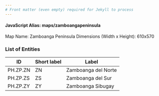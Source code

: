 ```yaml
---
# Front matter (even empty) required for Jekyll to process
---
```


#### JavaScript Alias: maps/zamboangapeninsula

Map Name: Zamboanga Peninsula
Dimensions (Width x Height): 610x570





### List of Entities

ID | Short label | Label
---|---|---|
PH.ZP.ZN | ZN | Zamboanga del Norte
PH.ZP.ZS | ZS | Zamboanga del Sur
PH.ZP.ZY | ZY | Zamboanga Sibugay